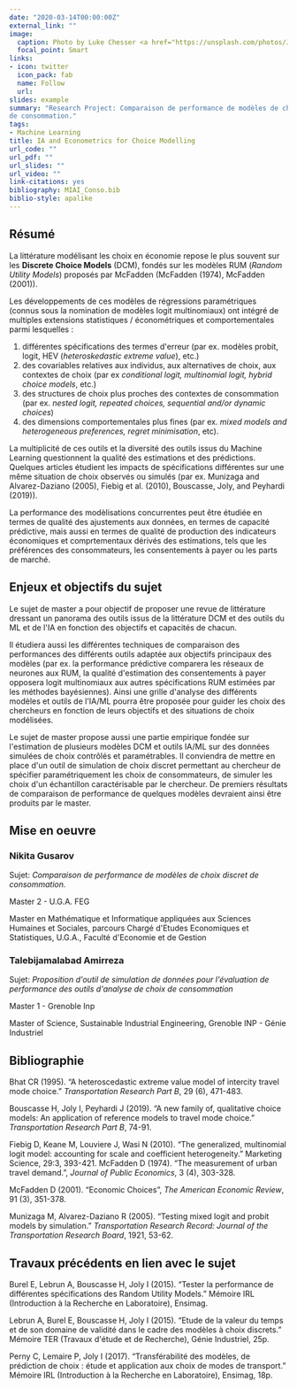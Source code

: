 ```yaml
---
date: "2020-03-14T00:00:00Z"
external_link: ""
image:
  caption: Photo by Luke Chesser <a href="https://unsplash.com/photos/JKUTrJ4vK00">on Unsplash </a>
  focal_point: Smart
links:
- icon: twitter
  icon_pack: fab
  name: Follow
  url: 
slides: example
summary: "Research Project: Comparaison de performance de modèles de choix discret
de consommation."
tags:
- Machine Learning
title: IA and Econometrics for Choice Modelling
url_code: ""
url_pdf: ""
url_slides: ""
url_video: ""
link-citations: yes
bibliography: MIAI_Conso.bib
biblio-style: apalike
---
```


## Résumé

La littérature modélisant les choix en économie repose le plus souvent sur les **Discrete Choice Models** (DCM), fondés sur les modèles RUM (*Random Utility Models*) proposés par McFadden (McFadden (1974), McFadden (2001)). 

Les développements de ces modèles de régressions paramétriques (connus sous la nomination de modèles logit multinomiaux) ont intégré de multiples extensions statistiques / économétriques et comportementales parmi lesquelles : 

1) différentes spécifications des termes d'erreur (par ex. modèles probit, logit, HEV (*heteroskedastic extreme value*), etc.) 
2) des covariables relatives aux individus, aux alternatives de choix, aux contextes de choix (par ex *conditional logit, multinomial logit, hybrid choice models*, etc.) 
3) des structures de choix plus proches des contextes de consommation (par ex. *nested logit, repeated choices, sequential and/or dynamic choices*) 
4) des dimensions comportementales plus fines (par ex. *mixed models and heterogeneous preferences, regret minimisation*, etc). 

La multiplicité de ces outils et  la diversité des outils issus du Machine Learning questionnent la qualité des estimations et des prédictions. Quelques articles étudient les impacts de spécifications différentes sur une même situation de choix observés ou simulés
(par ex. Munizaga and Alvarez-Daziano (2005), Fiebig et al. (2010), Bouscasse, Joly, and Peyhardi (2019)).  

La performance des modèlisations concurrentes peut être étudiée en termes de qualité des ajustements aux données, en termes de capacité prédictive, mais aussi en termes de qualité de production des indicateurs économiques et comprtementaux dérivés des estimations, tels que les préférences des consommateurs, les consentements à payer ou les parts de marché.

## Enjeux et objectifs du sujet

Le sujet de master a pour objectif de proposer une revue de littérature dressant un panorama des outils issus de la littérature DCM et des outils du ML et de l'IA en fonction des objectifs et capacités de chacun. 

Il étudiera aussi les différentes  techniques de comparaison des performances des différents outils adaptée aux objectifs principaux des modèles (par ex. la performance prédictive comparera les réseaux de neurones aux RUM, la qualité d'estimation des consentements à payer opposera logit multinomiaux aux autres spécifications RUM estimées par les méthodes bayésiennes). Ainsi une grille d'analyse des différents modèles et outils de l'IA/ML pourra être proposée pour guider les choix des chercheurs en fonction de leurs objectifs et des situations de choix modélisées.

Le sujet de master propose aussi une partie empirique fondée sur l'estimation de plusieurs modèles DCM et outils IA/ML sur des données simulées de choix contrôlés et paramétrables. Il conviendra de mettre en place d'un outil de simulation de choix discret permettant au chercheur de spécifier paramétriquement les choix de consommateurs, de simuler les choix d'un échantillon caractérisable par le chercheur. De premiers résultats de comparaison de performance de quelques modèles devraient ainsi être produits par le master.

## Mise en oeuvre

### Nikita Gusarov

Sujet: *Comparaison de performance de modèles de choix discret de consommation.*

Master 2 - U.G.A. FEG 

Master en Mathématique et Informatique appliquées aux Sciences Humaines et Sociales, parcours Chargé d'Etudes Economiques et Statistiques, U.G.A., Faculté d'Economie et de Gestion

### Talebijamalabad Amirreza

Sujet: *Proposition d'outil de simulation de données pour l'évaluation de performance des outils d'analyse de choix de consommation*

Master 1 - Grenoble Inp

Master of Science, Sustainable Industrial Engineering, Grenoble INP - Génie Industriel


## Bibliographie

Bhat CR (1995). “A heteroscedastic extreme value model of intercity travel mode choice.” *Transportation Research Part B*, 29 (6), 471-483.

Bouscasse H, Joly I, Peyhardi J (2019). “A new family of, qualitative choice models: An application of reference models to travel mode choice.” *Transportation Research Part B*, 74-91.

Fiebig D, Keane M, Louviere J, Wasi N (2010). “The generalized, multinomial logit model: accounting for scale and coefficient heterogeneity.” Marketing Science, 29:3, 393-421.
McFadden D (1974). “The measurement of urban travel demand.”, *Journal of Public Economics*, 3 (4), 303-328.

McFadden D (2001). “Economic Choices”, *The American Economic Review*, 91 (3), 351-378.

Munizaga M, Alvarez-Daziano R (2005). “Testing mixed logit and probit models by simulation.” *Transportation Research Record: Journal of the Transportation Research Board*, 1921, 53-62.



## Travaux précédents en lien avec le sujet


Burel E, Lebrun A, Bouscasse H, Joly I (2015). “Tester la performance de différentes spécifications des Random Utility Models.” Mémoire IRL (Introduction à  la Recherche en Laboratoire), Ensimag. 

Lebrun A, Burel E, Bouscasse H, Joly I (2015). “Etude de la valeur du temps et de son domaine de validité dans le cadre des modèles à  choix discrets.” Mémoire TER (Travaux d'étude et de Recherche), Génie Industriel, 25p.

Perny C, Lemaire P, Joly I (2017). “Transférabilité des modèles, de prédiction de choix : étude et application aux choix de modes de transport.” Mémoire IRL (Introduction à  la Recherche en Laboratoire), Ensimag, 18p.

